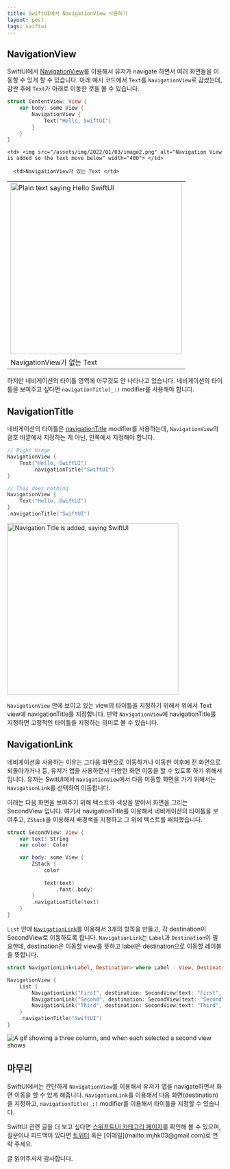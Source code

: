 ```yaml
---
title: SwiftUI에서 NavigationView 사용하기
layout: post
tags: swiftui
---
```


## NavigationView

SwiftUI에서 [NavigationView](https://developer.apple.com/documentation/swiftui/navigationview)를 이용해서 유저가 navigate 하면서 여러 화면들을 이동할 수 있게 할 수 있습니다. 아래 예시 코드에서 `Text`를 `NavigationView`로 감쌌는데, 감싼 후에 `Text`가 아래로 이동한 것을 볼 수 있습니다.

```swift
struct ContentView: View {
    var body: some View {
        NavigationView {
            Text("Hello, SwiftUI")
        }
    }
}
```

<table>
  <tr>
    <td> <img src="/assets/img/2022/01/03/image1.png" alt="Plain text saying Hello SwiftUI" width="400"> </td>

    <td> <img src="/assets/img/2022/01/03/image2.png" alt="Navigation View is added so the text move below" width="400"> </td>
   </tr> 
   <tr>
      <td>NavigationView가 없는 Text</td>

      <td>NavigationView가 있는 Text </td>
  </tr>
</table>

<!-- <img src="/assets/img/2022/01/03/image1.png" alt="Plain text saying Hello SwiftUI" width="200"/>

<img src="/assets/img/2022/01/03/image1.png" alt="Navigation View is added so the text move below" width="400"/> -->

하지만 네비게이션의 타이틀 영역에 아무것도 안 나타나고 있습니다. 네비게이션의 타이틀을 보여주고 싶다면 `navigationTitle(_:)` modifier를 사용해야 합니다.

## NavigationTitle

네비게이션의 타이틀은 [navigationTitle](https://developer.apple.com/documentation/swiftui/view/navigationtitle(_:)-avgj) modifier를 사용하는데, `NavigationView`의 괄호 바깥에서 지정하는 게 아닌, 안쪽에서 지정해야 합니다.

```swift
// Right Usage
NavigationView {
    Text("Hello, SwiftUI")
        .navigationTitle("SwiftUI")
}

// This does nothing
NavigationView {
    Text("Hello, SwiftUI")
}
.navigationTitle("SwiftUI")
```

<img src="/assets/img/2022/01/03/image3.png" alt="Navigation Title is added, saying SwiftUI" width="400"/>

`NavigationView` 안에 보이고 있는 view의 타이틀을 지정하기 위해서 위에서 Text view에 navigationTitle를 지정합니다. 만약 `NavigationView`에 navigationTitle를 지정하면 고정적인 타이틀을 지정하는 의미로 볼 수 있습니다.

## NavigationLink

네비게이션을 사용하는 이유는 그다음 화면으로 이동하거나 이동한 이후에 전 화면으로 되돌아가거나 등, 유저가 앱을 사용하면서 다양한 화면 이동을 할 수 있도록 하기 위해서입니다. 유저는 SwitUI에서 `NavigationView`에서 다음 이동할 화면을 가기 위해서는 `NavigationLink`를 선택하여 이동합니다.

아래는 다음 화면을 보여주기 위해 텍스트와 색상을 받아서 화면을 그리는 SecondView 입니다. 여기서 navigationTitle를 이용해서 네비게이션의 타이틀을 보여주고, `ZStack`을 이용해서 배경색을 지정하고 그 위에 텍스트를 배치했습니다.

```swift
struct SecondView: View {
    var text: String
    var color: Color

    var body: some View {
        ZStack {
            color
            
            Text(text)
                .font(.body)
        }
        .navigationTitle(text)
    }
}
```

`List` 안에 [`NavigationLink`](https://developer.apple.com/documentation/swiftui/navigationlink)를 이용해서 3개의 항목을 만들고, 각 destination이 SecondView로 이동하도록 합니다. `NavigationLink`는 `Label`과 `Destination`이 필요한데, destination은 이동할 view를 뜻하고 label은 destination으로 이동할 레이블을 뜻합니다.

```swift
struct NavigationLink<Label, Destination> where Label : View, Destination : View
```

```swift
NavigationView {
    List {
        NavigationLink("First", destination: SecondView(text: "First", color: .red))
        NavigationLink("Second", destination: SecondView(text: "Second", color: .green))
        NavigationLink("Third", destination: SecondView(text: "Third", color: .blue))
    }
    .navigationTitle("SwiftUI")
}
```

![A gif showing a three column, and when each selected a second view shows](/assets/img/2022/01/03/image4.gif)

## 마무리

SwiftUI에서는 간단하게 `NavigationView`를 이용해서 유저가 앱을 navigate하면서 화면 이동을 할 수 있게 해줍니다. `NavigationLink`를 이용해서 다음 화면(destination)을 지정하고, `navigationTitle(_:)` modifier를 이용해서 타이틀을 지정할 수 있습니다.

SwiftUI 관련 글을 더 보고 싶다면 [스위프트UI 카테고리 페이지](https://imjhk03.github.io/tags/swiftui/)를 확인해 볼 수 있으며, 질문이나 피드백이 있다면 [트위터](https://twitter.com/_jooheekim_) 혹은 [이메일](mailto:imjhk03@gmail.com)로 연락 주세요.

글 읽어주셔서 감사합니다.